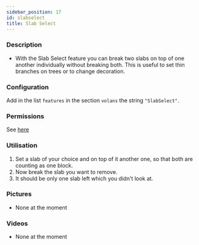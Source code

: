```yaml
---
sidebar_position: 17
id: slabselect
title: Slab Select
---
```

### Description
* With the Slab Select feature you can break two slabs on top of one another individually without breaking both. This is useful to set thin branches on trees or to change decoration.
### Configuration
Add in the list `features` in the section `volans` the string `"SlabSelect"`.
### Permissions
See [here](/docs/Permissions/#slab-select)
### Utilisation
1. Set a slab of your choice and on top of it another one, so that both are counting as one block.
2. Now break the slab you want to remove.
3. It should be only one slab left which you didn't look at.
### Pictures
- None at the moment
### Videos
- None at the moment